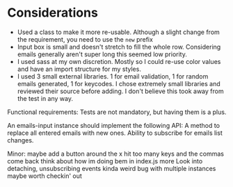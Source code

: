 # Considerations

- Used a class to make it more re-usable. Although a slight change from the requirement, you need to use the `new` prefix
- Input box is small and doesn't stretch to fill the whole row. Considering emails generally aren't super long this seemed low priority.
- I used sass at my own discretion. Mostly so I could re-use color values and have an import structure for my styles.
- I used 3 small external libraries. 1 for email validation, 1 for random emails generated, 1 for keycodes. I chose extremely small libraries and reviewed their source before adding. I don't believe this took away from the test in any way.

Functional requirements:
Tests are not mandatory, but having them is a plus.

An emails-input instance should implement the following API:
A method to replace all entered emails with new ones.
Ability to subscribe for emails list changes.

Minor:
maybe add a button around the x
hit too many keys and the commas come back
think about how im doing bem in index.js more
Look into detaching, unsubscribing events
kinda weird bug with multiple instances maybe worth checkin' out
